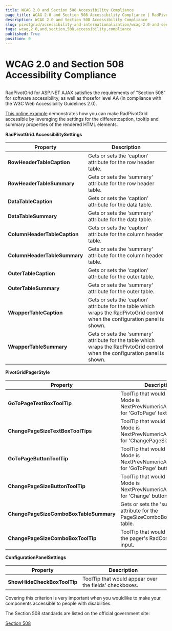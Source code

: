```yaml
---
title: WCAG 2.0 and Section 508 Accessibility Compliance
page_title: WCAG 2.0 and Section 508 Accessibility Compliance | RadPivotGrid for ASP.NET AJAX Documentation
description: WCAG 2.0 and Section 508 Accessibility Compliance
slug: pivotgrid/accessibility-and-internationalization/wcag-2.0-and-section-508-accessibility-compliance
tags: wcag,2.0,and,section,508,accessibility,compliance
published: True
position: 0
---
```


# WCAG 2.0 and Section 508 Accessibility Compliance





## 

RadPivotGrid for ASP.NET AJAX satisfies the requirements of "Section 508" for software accessibility, as well as thosefor level AA (in compliance with the W3C Web Accessibility Guidelines 2.0).

[This online example](https://demos.telerik.com/aspnet-ajax/pivotgrid/examples/generalfeatures/accessibility/defaultcs.aspx) demonstrates how you can make RadPivotGrid accessible by leveraging the settings for the differentcaption, tooltip and summary properties of the rendered HTML elements.

**RadPivotGrid.AccessibilitySettings**


|  **Property**  |  **Description**  |
| ------ | ------ |
| **RowHeaderTableCaption** |Gets or sets the 'caption' attribute for the row header table.|
| **RowHeaderTableSummary** |Gets or sets the 'summary' attribute for the row header table.|
| **DataTableCaption** |Gets or sets the 'caption' attribute for the data table.|
| **DataTableSummary** |Gets or sets the 'summary' attribute for the data table.|
| **ColumnHeaderTableCaption** |Gets or sets the 'caption' attribute for the column header table.|
| **ColumnHeaderTableSummary** |Gets or sets the 'summary' attribute for the column header table.|
| **OuterTableCaption** |Gets or sets the 'caption' attribute for the outer table.|
| **OuterTableSummary** |Gets or sets the 'summary' attribute for the outer table.|
| **WrapperTableCaption** |Gets or sets the 'caption' attribute for the table which wraps the RadPivtoGrid control when the configuration panel is shown.|
| **WrapperTableSummary** |Gets or sets the 'summary' attribute for the table which wraps the RadPivtoGrid control when the configuration panel is shown.|

**PivotGridPagerStyle**


|  **Property**  |  **Description**  |
| ------ | ------ |
| **GoToPageTextBoxToolTip** |ToolTip that would appear if Mode is NextPrevNumericAndAdvanced for 'GoToPage' textbox.|
| **ChangePageSizeTextBoxToolTips** |ToolTip that would appear if Mode is NextPrevNumericAndAdvanced for 'ChangePageSize' textbox.|
| **GoToPageButtonToolTip** |ToolTip that would appear if Mode is NextPrevNumericAndAdvanced for 'GoToPage' button.|
| **ChangePageSizeButtonToolTip** |ToolTip that would appear if Mode is NextPrevNumericAndAdvanced for 'Change' button|
| **ChangePageSizeComboBoxTableSummary** |Gets or sets the 'summary' attribute for the PageSizeComboBox control's table.|
| **ChangePageSizeComboBoxToolTip** |ToolTip that would appear over the pager's RadComboBox input.|

**ConfigurationPanelSettings**


|  **Property**  |  **Description**  |
| ------ | ------ |
| **ShowHideCheckBoxToolTip** |ToolTip that would appear over the fields' checkboxes.|

Covering this criterion is very important when you wouldlike to make your components accessible to people with disabilities.

The Section 508 standards are listed on the official government site:

[Section 508](http://www.section508.gov/)
